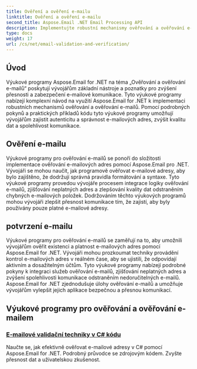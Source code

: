 ```yaml
---
title: Ověření a ověření e-mailu
linktitle: Ověření a ověření e-mailu
second_title: Aspose.Email .NET Email Processing API
description: Implementujte robustní mechanismy ověřování a ověřování e-mailů pomocí výukových programů Aspose.Email for .NET. Zvyšte přesnost a bezpečnost komunikace.
type: docs
weight: 17
url: /cs/net/email-validation-and-verification/
---
```


## Úvod

Výukové programy Aspose.Email for .NET na téma „Ověřování a ověřování e-mailů“ poskytují vývojářům základní nástroje a poznatky pro zvýšení přesnosti a zabezpečení e-mailové komunikace. Tyto výukové programy nabízejí komplexní návod na využití Aspose.Email for .NET k implementaci robustních mechanismů ověřování a ověřování e-mailů. Pomocí podrobných pokynů a praktických příkladů kódu tyto výukové programy umožňují vývojářům zajistit autenticitu a správnost e-mailových adres, zvýšit kvalitu dat a spolehlivost komunikace.

## Ověření e-mailu

Výukové programy pro ověřování e-mailů se ponoří do složitosti implementace ověřování e-mailových adres pomocí Aspose.Email pro .NET. Vývojáři se mohou naučit, jak programově ověřovat e-mailové adresy, aby bylo zajištěno, že dodržují správná pravidla formátování a syntaxe. Tyto výukové programy provedou vývojáře procesem integrace logiky ověřování e-mailů, zjišťování neplatných adres a zlepšování kvality dat odstraněním chybných e-mailových položek. Dodržováním těchto výukových programů mohou vývojáři zlepšit přesnost komunikace tím, že zajistí, aby byly používány pouze platné e-mailové adresy.

## potvrzení e-mailu

Výukové programy pro ověřování e-mailů se zaměřují na to, aby umožnili vývojářům ověřit existenci a platnost e-mailových adres pomocí Aspose.Email for .NET. Vývojáři mohou prozkoumat techniky provádění kontrol e-mailových adres v reálném čase, aby se ujistili, že odpovídají aktivním a dosažitelným účtům. Tyto výukové programy nabízejí podrobné pokyny k integraci služeb ověřování e-mailů, zjišťování neplatných adres a zvýšení spolehlivosti komunikace odstraněním nedoručitelných e-mailů. Aspose.Email for .NET zjednodušuje úlohy ověřování e-mailů a umožňuje vývojářům vylepšit jejich aplikace bezpečnou a přesnou komunikací.

## Výukové programy pro ověřování a ověřování e-mailem
### [E-mailové validační techniky v C# kódu](./email-validation-techniques-in-csharp-code/)
Naučte se, jak efektivně ověřovat e-mailové adresy v C# pomocí Aspose.Email for .NET. Podrobný průvodce se zdrojovým kódem. Zvyšte přesnost dat a uživatelskou zkušenost.